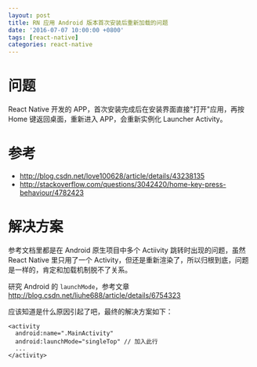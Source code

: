 ```yaml
---
layout: post
title: RN 应用 Android 版本首次安装后重新加载的问题
date: '2016-07-07 10:00:00 +0800'
tags: [react-native]
categories: react-native
---
```


# 问题

React Native 开发的 APP，首次安装完成后在安装界面直接"打开"应用，再按 Home 键返回桌面，重新进入 APP，会重新实例化 Launcher Activity。

# 参考

- <http://blog.csdn.net/love100628/article/details/43238135>
- <http://stackoverflow.com/questions/3042420/home-key-press-behaviour/4782423>

# 解决方案

参考文档里都是在 Android 原生项目中多个 Actiivity 跳转时出现的问题，虽然 React Native 里只用了一个 Activity，但还是重新渲染了，所以归根到底，问题是一样的，肯定和加载机制脱不了关系。

研究 Android 的 `launchMode`，参考文章 <http://blog.csdn.net/liuhe688/article/details/6754323>

应该知道是什么原因引起了吧，最终的解决方案如下：

```
<activity
  android:name=".MainActivity"
  android:launchMode="singleTop" // 加入此行
  ...
</activity>
```
